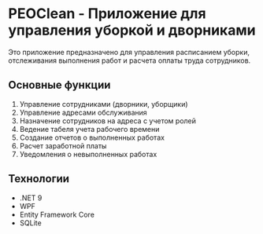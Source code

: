 # PEOClean - Приложение для управления уборкой и дворниками

Это приложение предназначено для управления расписанием уборки, отслеживания выполнения работ и расчета оплаты труда сотрудников.

## Основные функции

1. Управление сотрудниками (дворники, уборщики)
2. Управление адресами обслуживания
3. Назначение сотрудников на адреса с учетом ролей
4. Ведение табеля учета рабочего времени
5. Создание отчетов о выполненных работах
6. Расчет заработной платы
7. Уведомления о невыполненных работах

## Технологии

- .NET 9
- WPF
- Entity Framework Core
- SQLite